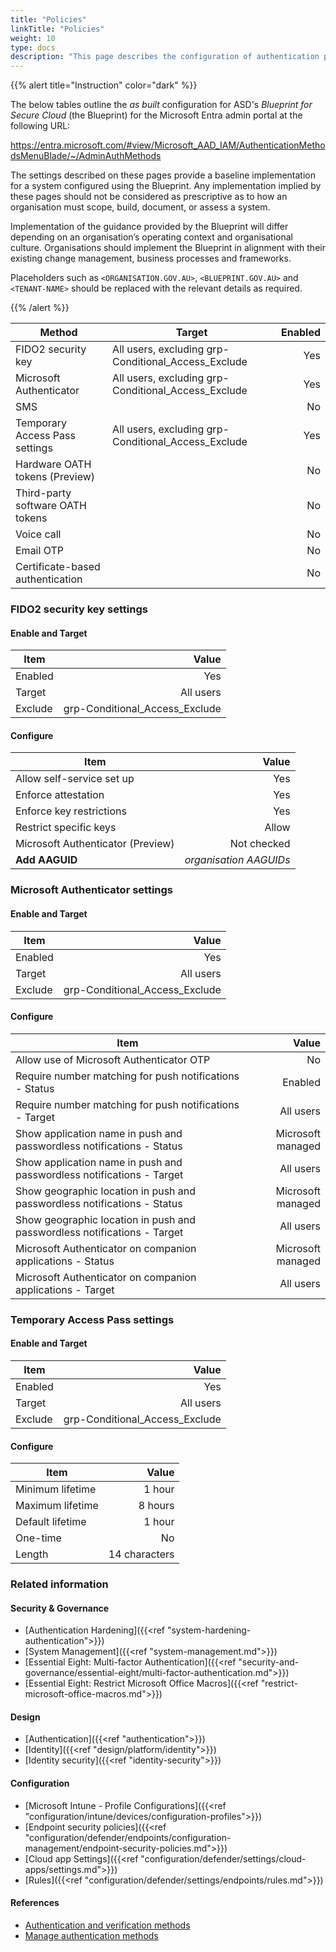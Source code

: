 ```yaml
---
title: "Policies"
linkTitle: "Policies"
weight: 10
type: docs
description: "This page describes the configuration of authentication policies within Microsoft Entra ID associated with systems built according to the guidance provided by ASD's Blueprint for Secure Cloud."
---
```


{{% alert title="Instruction" color="dark" %}}

The below tables outline the *as built* configuration for ASD's *Blueprint for Secure Cloud* (the Blueprint) for the Microsoft Entra admin portal at the following URL:

<https://entra.microsoft.com/#view/Microsoft_AAD_IAM/AuthenticationMethodsMenuBlade/~/AdminAuthMethods>

The settings described on these pages provide a baseline implementation for a system configured using the Blueprint. Any implementation implied by these pages should not be considered as prescriptive as to how an organisation must scope, build, document, or assess a system.

Implementation of the guidance provided by the Blueprint will differ depending on an organisation’s operating context and organisational culture. Organisations should implement the Blueprint in alignment with their existing change management, business processes and frameworks.

Placeholders such as `<ORGANISATION.GOV.AU>`, `<BLUEPRINT.GOV.AU>` and `<TENANT-NAME>` should be replaced with the relevant details as required.

{{% /alert %}}

| Method                           | Target                                              | Enabled |
| -------------------------------- | --------------------------------------------------- | ------: |
| FIDO2 security key               | All users, excluding grp-Conditional_Access_Exclude |     Yes |
| Microsoft Authenticator          | All users, excluding grp-Conditional_Access_Exclude |     Yes |
| SMS                              |                                                     |      No |
| Temporary Access Pass settings   | All users, excluding grp-Conditional_Access_Exclude |     Yes |
| Hardware OATH tokens (Preview)   |                                                     |      No |
| Third-party software OATH tokens |                                                     |      No |
| Voice call                       |                                                     |      No |
| Email OTP                        |                                                     |      No |
| Certificate-based authentication |                                                     |      No |

### FIDO2 security key settings

#### Enable and Target

| Item    |                          Value |
| ------- | -----------------------------: |
| Enabled |                            Yes |
| Target  |                      All users |
| Exclude | grp-Conditional_Access_Exclude |

#### Configure

| Item                              |                  Value |
| --------------------------------- | ---------------------: |
| Allow self-service set up         |                    Yes |
| Enforce attestation               |                    Yes |
| Enforce key restrictions          |                    Yes |
| Restrict specific keys            |                  Allow |
| Microsoft Authenticator (Preview) |            Not checked |
| **Add AAGUID**                    | *organisation AAGUIDs* |

### Microsoft Authenticator settings

#### Enable and Target

| Item    |                          Value |
| ------- | -----------------------------: |
| Enabled |                            Yes |
| Target  |                      All users |
| Exclude | grp-Conditional_Access_Exclude |

#### Configure

| Item                                                                     |             Value |
| ------------------------------------------------------------------------ | ----------------: |
| Allow use of Microsoft Authenticator OTP                                 |                No |
| Require number matching for push notifications - Status                  |           Enabled |
| Require number matching for push notifications - Target                  |         All users |
| Show application name in push and passwordless notifications - Status    | Microsoft managed |
| Show application name in push and passwordless notifications - Target    |         All users |
| Show geographic location in push and passwordless notifications - Status | Microsoft managed |
| Show geographic location in push and passwordless notifications - Target |         All users |
| Microsoft Authenticator on companion applications - Status               | Microsoft managed |
| Microsoft Authenticator on companion applications - Target               |         All users |

### Temporary Access Pass settings

#### Enable and Target

| Item    |                          Value |
| ------- | -----------------------------: |
| Enabled |                            Yes |
| Target  |                      All users |
| Exclude | grp-Conditional_Access_Exclude |

#### Configure

| Item             |         Value |
| ---------------- | ------------: |
| Minimum lifetime |        1 hour |
| Maximum lifetime |       8 hours |
| Default lifetime |        1 hour |
| One-time         |            No |
| Length           | 14 characters |

### Related information

#### Security & Governance

* [Authentication Hardening]({{<ref "system-hardening-authentication">}})
* [System Management]({{<ref "system-management.md">}})
* [Essential Eight: Multi-factor Authentication]({{<ref "security-and-governance/essential-eight/multi-factor-authentication.md">}})
* [Essential Eight: Restrict Microsoft Office Macros]({{<ref "restrict-microsoft-office-macros.md">}})

#### Design

* [Authentication]({{<ref "authentication">}})
* [Identity]({{<ref "design/platform/identity">}})
* [Identity security]({{<ref "identity-security">}})

#### Configuration

* [Microsoft Intune - Profile Configurations]({{<ref "configuration/intune/devices/configuration-profiles">}})
* [Endpoint security policies]({{<ref "configuration/defender/endpoints/configuration-management/endpoint-security-policies.md">}})
* [Cloud app Settings]({{<ref "configuration/defender/settings/cloud-apps/settings.md">}})
* [Rules]({{<ref "configuration/defender/settings/endpoints/rules.md">}})

#### References

* [Authentication and verification methods](https://learn.microsoft.com/entra/identity/authentication/concept-authentication-methods)
* [Manage authentication methods](https://learn.microsoft.com/entra/identity/authentication/concept-authentication-methods-manage)
  
